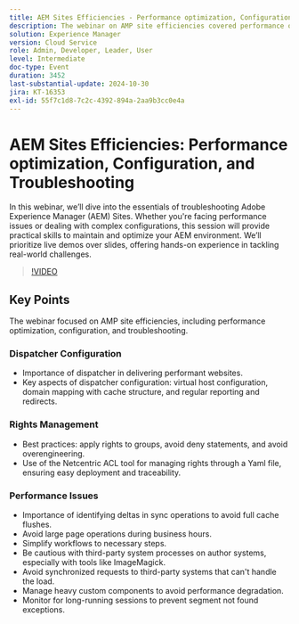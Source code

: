 ```yaml
---
title: AEM Sites Efficiencies - Performance optimization, Configuration, and Troubleshooting
description: The webinar on AMP site efficiencies covered performance optimization, dispatcher configuration, rights management best practices, and strategies to address performance issues.
solution: Experience Manager
version: Cloud Service
role: Admin, Developer, Leader, User
level: Intermediate
doc-type: Event
duration: 3452
last-substantial-update: 2024-10-30
jira: KT-16353
exl-id: 55f7c1d8-7c2c-4392-894a-2aa9b3cc0e4a
---
```

# AEM Sites Efficiencies: Performance optimization, Configuration, and Troubleshooting

In this webinar, we’ll dive into the essentials of troubleshooting Adobe Experience Manager (AEM) Sites. Whether you're facing performance issues or dealing with complex configurations, this session will provide practical skills to maintain and optimize your AEM environment. We’ll prioritize live demos over slides, offering hands-on experience in tackling real-world challenges.​

>[!VIDEO](https://video.tv.adobe.com/v/3435114/?learn=on)

## Key Points

The webinar focused on AMP site efficiencies, including performance optimization, configuration, and troubleshooting.

### Dispatcher Configuration

* Importance of dispatcher in delivering performant websites.
* Key aspects of dispatcher configuration: virtual host configuration, domain mapping with cache structure, and regular reporting and redirects.

### Rights Management

* Best practices: apply rights to groups, avoid deny statements, and avoid overengineering.
* Use of the Netcentric ACL tool for managing rights through a Yaml file, ensuring easy deployment and traceability.

### Performance Issues

* Importance of identifying deltas in sync operations to avoid full cache flushes.
* Avoid large page operations during business hours.
* Simplify workflows to necessary steps.
* Be cautious with third-party system processes on author systems, especially with tools like ImageMagick.
* Avoid synchronized requests to third-party systems that can't handle the load.
* Manage heavy custom components to avoid performance degradation.
* Monitor for long-running sessions to prevent segment not found exceptions.
